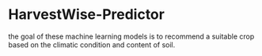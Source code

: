 # HarvestWise-Predictor
the goal of these machine learning models is to recommend a suitable crop based on the climatic condition and content of soil.
